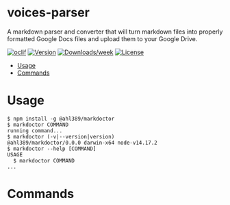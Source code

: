 voices-parser
=============

A markdown parser and converter that will turn markdown files into properly formatted Google Docs files and upload them to your Google Drive.

[![oclif](https://img.shields.io/badge/cli-oclif-brightgreen.svg)](https://oclif.io)
[![Version](https://img.shields.io/npm/v/voices-parser.svg)](https://npmjs.org/package/voices-parser)
[![Downloads/week](https://img.shields.io/npm/dw/voices-parser.svg)](https://npmjs.org/package/voices-parser)
[![License](https://img.shields.io/npm/l/voices-parser.svg)](https://github.com/Desktop/voices-parser/blob/master/package.json)

<!-- toc -->
* [Usage](#usage)
* [Commands](#commands)
<!-- tocstop -->
# Usage
<!-- usage -->
```sh-session
$ npm install -g @ahl389/markdoctor
$ markdoctor COMMAND
running command...
$ markdoctor (-v|--version|version)
@ahl389/markdoctor/0.0.0 darwin-x64 node-v14.17.2
$ markdoctor --help [COMMAND]
USAGE
  $ markdoctor COMMAND
...
```
<!-- usagestop -->
# Commands
<!-- commands -->

<!-- commandsstop -->
